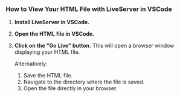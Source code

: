 ### How to View Your HTML File with LiveServer in VSCode

1. **Install LiveServer in VSCode.**
2. **Open the HTML file in VSCode.**
3. **Click on the "Go Live" button.** This will open a browser window displaying your HTML file.
   
   Alternatively:
   1. Save the HTML file.
   2. Navigate to the directory where the file is saved.
   3. Open the file directly in your browser.
